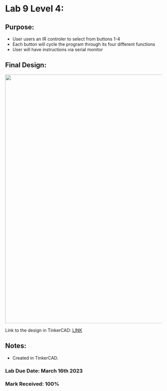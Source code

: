 # Lab 9 Level 4:

## Purpose:
- User users an IR controler to select from buttons 1-4
- Each button will cycle the program through its four different functions
- User will have instructions via serial monitor

## Final Design:

<p align="center">
<img width="800" src="https://github.com/matthewantonis-georgiancollege/IOT_COMP1045/assets/122380719/ef28f489-48a9-4fa2-bb57-0812997a3245">
<p/>

Link to the design in TinkerCAD: [LINK](https://www.tinkercad.com/things/aLvGOKuLpdv?sharecode=_pCY8rKQryTysEFyiwL0fd8Xoi9CV6CesgMx9g8kMdo)

## Notes: 
- Created in TinkerCAD.

### Lab Due Date: March 16th 2023
### Mark Received: 100%
